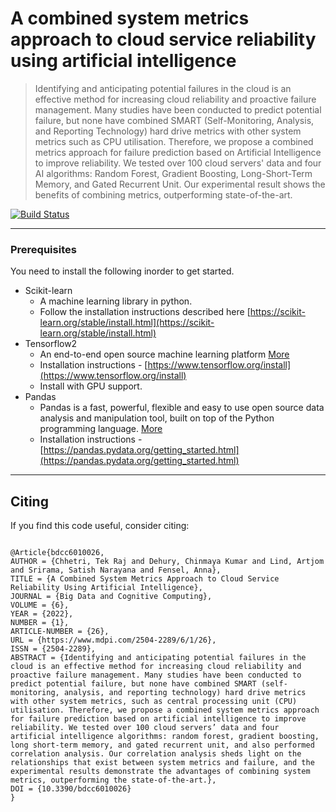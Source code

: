 # A combined system metrics approach to cloud service reliability using artificial intelligence

> Identifying and anticipating potential failures in the cloud is an effective method for increasing cloud reliability and proactive failure management. Many studies have been conducted to predict potential failure, but none have combined SMART (Self-Monitoring, Analysis, and Reporting Technology) hard drive metrics with other system metrics such as CPU utilisation. Therefore, we propose a combined metrics approach for failure prediction based on Artificial Intelligence to improve reliability. We tested over 100 cloud servers' data and four AI algorithms: Random Forest, Gradient Boosting, Long-Short-Term Memory, and Gated Recurrent Unit. Our experimental result shows the benefits of combining metrics, outperforming state-of-the-art.

[![Build Status](https://travis-ci.org/badges/badgerbadgerbadger.svg?branch=master)](https://travisci.org/badges/badgerbadgerbadger)

---
### Prerequisites

You need to install the following inorder to get started.

* Scikit-learn
    * A machine learning library in python.
    * Follow the installation instructions described here [https://scikit-learn.org/stable/install.html](https://scikit-learn.org/stable/install.html)
* Tensorflow2 
    * An end-to-end open source machine learning platform [More](https://www.tensorflow.org/)
    * Installation instructions - [https://www.tensorflow.org/install](https://www.tensorflow.org/install)
    * Install with GPU support.
* Pandas 
    * Pandas is a fast, powerful, flexible and easy to use open source data analysis and manipulation tool, built on top of the Python programming language. [More](https://pandas.pydata.org/)
    * Installation instructions - [https://pandas.pydata.org/getting_started.html](https://pandas.pydata.org/getting_started.html)   



---

## Citing

If you find this code useful, consider citing:

```

@Article{bdcc6010026,
AUTHOR = {Chhetri, Tek Raj and Dehury, Chinmaya Kumar and Lind, Artjom and Srirama, Satish Narayana and Fensel, Anna},
TITLE = {A Combined System Metrics Approach to Cloud Service Reliability Using Artificial Intelligence},
JOURNAL = {Big Data and Cognitive Computing},
VOLUME = {6},
YEAR = {2022},
NUMBER = {1},
ARTICLE-NUMBER = {26},
URL = {https://www.mdpi.com/2504-2289/6/1/26},
ISSN = {2504-2289},
ABSTRACT = {Identifying and anticipating potential failures in the cloud is an effective method for increasing cloud reliability and proactive failure management. Many studies have been conducted to predict potential failure, but none have combined SMART (self-monitoring, analysis, and reporting technology) hard drive metrics with other system metrics, such as central processing unit (CPU) utilisation. Therefore, we propose a combined system metrics approach for failure prediction based on artificial intelligence to improve reliability. We tested over 100 cloud servers’ data and four artificial intelligence algorithms: random forest, gradient boosting, long short-term memory, and gated recurrent unit, and also performed correlation analysis. Our correlation analysis sheds light on the relationships that exist between system metrics and failure, and the experimental results demonstrate the advantages of combining system metrics, outperforming the state-of-the-art.},
DOI = {10.3390/bdcc6010026}
}

```
